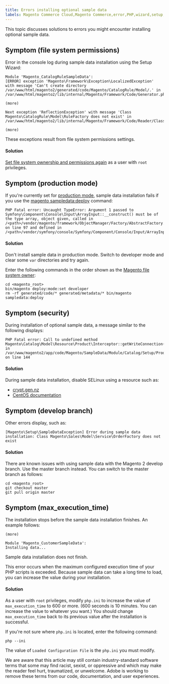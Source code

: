 ```yaml
---
title: Errors installing optional sample data
labels: Magento Commerce Cloud,Magento Commerce,error,PHP,wizard,setup,sample,data,how to
---
```


This topic discusses solutions to errors you might encounter installing optional sample data.

## Symptom (file system permissions)

Error in the console log during sample data installation using the Setup Wizard:

<pre><code class="language-php">Module 'Magento_CatalogRuleSampleData':
[ERROR] exception 'Magento\Framework\Exception\LocalizedException' with message 'Can't create directory /var/www/html/magento2/generated/code/Magento/CatalogRule/Model/.' in /var/www/html/magento2/lib/internal/Magento/Framework/Code/Generator.php:103

(more)

Next exception 'ReflectionException' with message 'Class Magento\CatalogRule\Model\RuleFactory does not exist' in /var/www/html/magento2/lib/internal/Magento/Framework/Code/Reader/ClassReader.php:29

(more)</code></pre>

These exceptions result from file system permissions settings.

#### Solution

[Set file system ownership and permissions again](https://devdocs.magento.com/guides/v2.3/config-guide/prod/prod_file-sys-perms.html) as a user with `` root `` privileges.

## Symptom (production mode)

If you're currently set for [production mode](https://devdocs.magento.com/guides/v2.3/config-guide/bootstrap/magento-modes.html#production-mode), sample data installation fails if you use the [magento sampledata:deploy](https://devdocs.magento.com/guides/v2.3/install-gde/install/cli/install-cli-sample-data-composer.html) command:

<pre><code class="language-php">PHP Fatal error: Uncaught TypeError: Argument 1 passed to Symfony\Component\Console\Input\ArrayInput::__construct() must be of the type array, object given, called in /&lt;path>/vendor/magento/framework/ObjectManager/Factory/AbstractFactory.php on line 97 and defined in /&lt;path>/vendor/symfony/console/Symfony/Component/Console/Input/ArrayInput.php:37</code></pre>

#### Solution

Don't install sample data in production mode. Switch to developer mode and clear some `` var `` directories and try again.

Enter the following commands in the order shown as the [Magento file system owner](https://devdocs.magento.com/guides/v2.3/install-gde/prereq/file-sys-perms-over.html):

<pre><code class="language-php">cd &lt;magento_root>
bin/magento deploy:mode:set developer
rm -rf generated/code/* generated/metadata/* bin/magento sampledata:deploy</code></pre>

## Symptom (security)

During installation of optional sample data, a message similar to the following displays:

<pre><code class="language-php">PHP Fatal error: Call to undefined method Magento\Catalog\Model\Resource\Product\Interceptor::getWriteConnection() in /var/www/magento2/app/code/Magento/SampleData/Module/Catalog/Setup/Product/Gallery.php on line 144</code></pre>

#### Solution

During sample data installation, disable SELinux using a resource such as:

* [crypt.gen.nz](http://www.crypt.gen.nz/selinux/disable_selinux.html#DIS2)
* [CentOS documentation](https://docs.centos.org/en-US/docs/)

## Symptom (develop branch)

Other errors display, such as:

<pre><code class="language-php">[Magento\Setup\SampleDataException] Error during sample data installation: Class Magento\Sales\Model\Service\OrderFactory does not exist</code></pre>

#### Solution

There are known issues with using sample data with the Magento 2 develop branch. Use the master branch instead. You can switch to the master branch as follows:

<pre><code class="language-php">cd &lt;magento_root>
git checkout master
git pull origin master</code></pre>

## Symptom (max\_execution\_time)

The installation stops before the sample data installation finishes. An example follows:

<pre><code class="language-php">(more)

Module 'Magento_CustomerSampleData':
Installing data...</code></pre>

Sample data installation does not finish.

This error occurs when the maximum configured execution time of your PHP scripts is exceeded. Because sample data can take a long time to load, you can increase the value during your installation.

#### Solution

As a user with `` root `` privileges, modify `` php.ini `` to increase the value of `` max_execution_time `` to 600 or more. (600 seconds is 10 minutes. You can increase the value to whatever you want.) You should change `` max_execution_time `` back to its previous value after the installation is successful.

If you're not sure where `` php.ini `` is located, enter the following command:

<pre><code class="language-php">php --ini</code></pre>

The value of `` Loaded Configuration File `` is the `` php.ini `` you must modify.

<p class="info">We are aware that this article may still contain industry-standard software terms that some may find racist, sexist, or oppressive and which may make the reader feel hurt, traumatized, or unwelcome. Adobe is working to remove these terms from our code, documentation, and user experiences.</p>